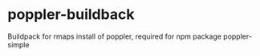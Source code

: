 # poppler-buildback
Buildpack for rmaps install of poppler, required for npm package poppler-simple
